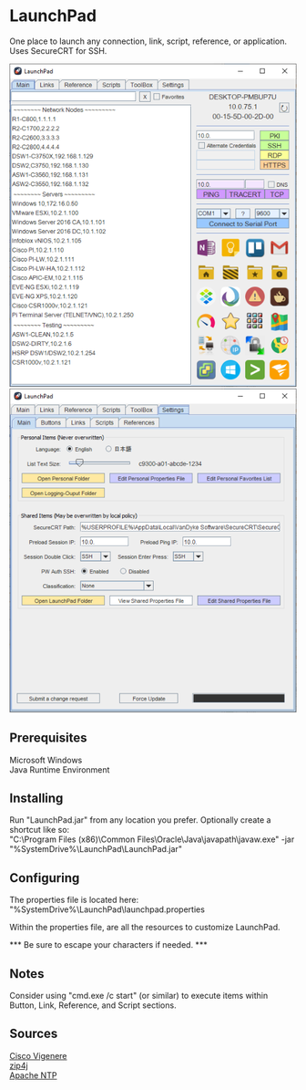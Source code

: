 # LaunchPad 

One place to launch any connection, link, script, reference, or application.  Uses SecureCRT for SSH.

![Main](https://github.com/mathewbray/Java-LaunchPad/raw/master/readme/Main.png)  
![Settings](https://github.com/mathewbray/Java-LaunchPad/raw/master/readme/Settings.png)



## Prerequisites

Microsoft Windows  
Java Runtime Environment

## Installing

Run "LaunchPad.jar" from any location you prefer.  Optionally create a shortcut like so:  
"C:\Program Files (x86)\Common Files\Oracle\Java\javapath\javaw.exe" -jar "%SystemDrive%\LaunchPad\LaunchPad.jar"


## Configuring

The properties file is located here:  
"%SystemDrive%\LaunchPad\launchpad.properties  
  
Within the properties file, are all the resources to customize LaunchPad.

*** Be sure to escape your characters if needed. ***

## Notes

Consider using "cmd.exe /c start" (or similar) to execute items within Button, Link, Reference, and Script sections.  

## Sources

[Cisco Vigenere](https://github.com/plajjan/java-CiscoVigenere)  
[zip4j](https://github.com/srikanth-lingala/zip4j)  
[Apache NTP](https://commons.apache.org/proper/commons-net/javadocs/api-3.6/org/apache/commons/net/ntp/NTPUDPClient.html)  